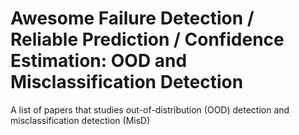 # Awesome Failure Detection / Reliable Prediction / Confidence Estimation: OOD and Misclassification Detection
A list of papers that studies out-of-distribution (OOD) detection and misclassification detection (MisD)
